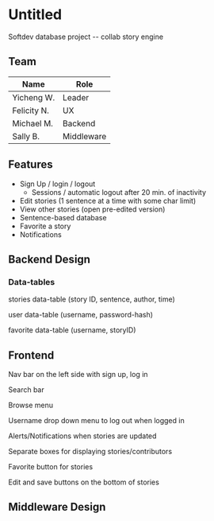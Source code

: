 # Untitled
Softdev database project -- collab story engine

## Team
| Name       | Role            |
|------------|-----------------|
|Yicheng W.  | Leader          |
|Felicity N. | UX              |
|Michael M.  | Backend         |
|Sally B.    | Middleware      |

## Features
- Sign Up / login / logout
    - Sessions / automatic logout after 20 min. of inactivity
- Edit stories (1 sentence at a time with some char limit)
- View other stories (open pre-edited version)
- Sentence-based database
- Favorite a story
- Notifications

## Backend Design
### Data-tables
stories data-table (story ID, sentence, author, time)


user data-table (username, password-hash)


favorite data-table (username, storyID)

## Frontend
Nav bar on the left side with sign up, log in

Search bar

Browse menu

Username drop down menu to log out when logged in

Alerts/Notifications when stories are updated

Separate boxes for displaying stories/contributors

Favorite button for stories

Edit and save buttons on the bottom of stories

## Middleware Design
